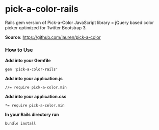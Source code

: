 pick-a-color-rails
==================

Rails gem version of Pick-a-Color JavaScript library = jQuery based color picker optimized for Twitter Bootstrap 3.

**Source:** https://github.com/lauren/pick-a-color

### How to Use

**Add into your Gemfile**

`gem 'pick-a-color-rails'`

**Add into your application.js**

`//= require pick-a-color.min`

**Add into your application.css**

`*= require pick-a-color.min`

**In your Rails directory run**

`bundle install`